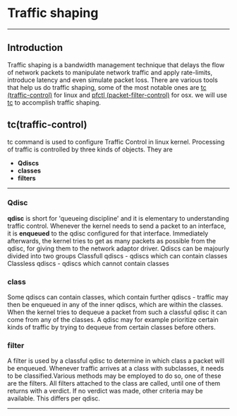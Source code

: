 # Traffic shaping
***
## Introduction

Traffic shaping is a bandwidth management technique that delays the flow of network   packets  to manipulate network traffic and apply rate-limits, introduce latency and even simulate packet loss.
There are various tools that help us do traffic shaping, some of the most notable ones 
are [tc (traffic-control)](https://manpages.ubuntu.com/manpages/focal/man8/tc.8.html) for linux and [pfctl (packet-filter-control)](https://www.unix.com/man-page/osx/8/pfctl/) for osx.
we will use [tc](https://manpages.ubuntu.com/manpages/focal/man8/tc.8.html) to accomplish traffic shaping.

## tc(traffic-control)

tc command is used to configure Traffic Control in linux kernel.
Processing of traffic is controlled by three kinds of objects.
They are

* **Qdiscs**
* **classes**
* **filters**
***
### Qdisc

**qdisc** is short for 'queueing discipline' and it is elementary to understanding traffic
control. Whenever the kernel needs to send a packet to an interface, it is **enqueued** to the qdisc  configured  for  that interface. Immediately afterwards, the kernel tries to get as many packets as possible from the qdisc, for giving them to the network adaptor driver.
Qdiscs can be majourly divided into two groups 
Classfull qdiscs - qdiscs which can contain classes
Classless qdiscs - qdiscs which cannot contain classes 

### class

Some qdiscs can contain classes, which contain further qdiscs - traffic may then be
enqueued in any of the inner qdiscs, which are within the classes. When the kernel tries
to dequeue a packet from such a classful qdisc it can come from any of the classes. A
qdisc may for example prioritize certain kinds of traffic by trying to dequeue from
certain classes before others.

### filter

A filter is used by a classful qdisc to determine in which class a packet will be
enqueued. Whenever traffic arrives at a class with subclasses, it needs to be classified.Various methods may be employed to do so, one of these are the filters. All filters attached to the class are called, until one of them returns with a verdict. If no verdict was made, other criteria may be available. This differs per qdisc.
 
***
